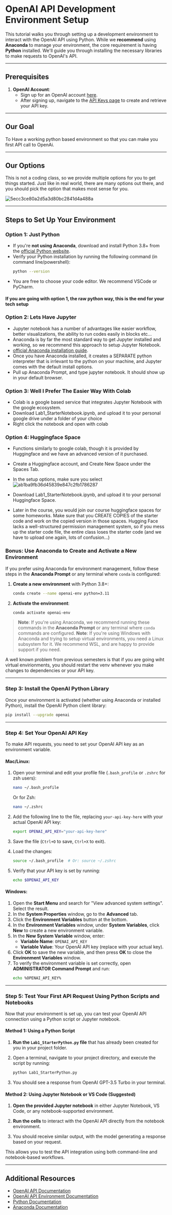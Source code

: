 # **OpenAI API Development Environment Setup**

This tutorial walks you through setting up a development environment to interact with the OpenAI API using Python. While we **recommend** using **Anaconda** to manage your environment, the core requirement is having **Python** installed. We'll guide you through installing the necessary libraries to make requests to OpenAI's API.

---

## **Prerequisites**

1. **OpenAI Account**:
   - Sign up for an OpenAI account [here](https://platform.openai.com/signup).
   - After signing up, navigate to the [API Keys page](https://platform.openai.com/account/api-keys) to create and retrieve your API key.

---

## **Our Goal**

To Have a working python based environment so that you can make you first API call to OpenAi.

---

## **Our Options**

This is not a coding class, so we provide multiple options for you to get things started. Just like in real world, there are many options out there, and you should pick the option that makes most sense for you.

![5ecc3ce80a2d5a3d80bc2841d4a488a](https://github.com/user-attachments/assets/544b1cdb-6f5e-4430-8767-4219295ef620)

---


## **Steps to Set Up Your Environment**

### **Option 1: Just Python**

- If you're **not using Anaconda**, download and install Python 3.8+ from the [official Python website](https://www.python.org/downloads/).
- Verify your Python installation by running the following command (in command line/powershell):
    ```bash
    python --version
    ```
- You are free to choose your code editor. We recommend VSCode or PyCharm.

#### If you are going with option 1, the raw python way, this is the end for your tech setup 

### **Option 2: Lets Have Jupyter**

- Jupyter notebook has a number of advantages like easier workflow, better visualizations, the ability to run codes easily in blocks etc...
- Anaconda is by far the most standard way to get Jupyter installed and working, so we recommend this approach to setup Jupyter Notebook.
- [official Anaconda installation guide](https://docs.anaconda.com/anaconda/install/).
- Once you have Anaconda installed, it creates a SEPARATE python interpreter that is irrlevant to the python on your machine, and Jupyter comes with the default install options.
- Pull up Anaconda Prompt, and type jupyter notebook. It should show up in your default browser.


### **Option 3: Well I Prefer The Easier Way With Colab**

- Colab is a google based service that integrates Jupyter Notebook with the google ecosystem.
- Download Lab1_StarterNotebook.ipynb, and upload it to your personal google drive under a folder of your choice
- Right click the notebook and open with colab


### **Option 4: Huggingface Space**

- Functions similarly to google colab, though it is provided by Huggingface and we have an advanced version of it purchased.
- Create a Huggingface account, and Create New Space under the Spaces Tab.
- In the setup options, make sure you select ![ab1ba9fb36d45839e847c2fb1786287](https://github.com/user-attachments/assets/bb481de4-b5ad-4c57-a4ca-0d3183caede0)
- Download Lab1_StarterNotebook.ipynb, and upload it to your personal Huggingface Space.

- Later in the course, you would join our course huggingface spaces for some homeworks. Make sure that you CREATE COPIES of the starter code and work on the copied version in those spaces. Hugging Face lacks a well-structured permission management system, so if you mess up the starter code file, the entire class loses the starter code (and we have to upload one again, lots of confusion...)



### **Bonus: Use Anaconda to Create and Activate a New Environment**

If you prefer using Anaconda for environment management, follow these steps in the **Anaconda Prompt** or any terminal where `conda` is configured:

1. **Create a new environment** with Python 3.8+:
    ```bash
    conda create --name openai-env python=3.11
    ```

2. **Activate the environment**:
    ```bash
    conda activate openai-env
    ```

> **Note**: If you're using Anaconda, we recommend running these commands in the **Anaconda Prompt** or any terminal where `conda` commands are configured.
> **Note**: If you're using Windows with Anaconda and trying to setup virtual environments, you need a Linux subsystem for it. We recommend WSL, and are happy to provide support if you need.

A well known problem from previous semesters is that if you are going wiht virtual envirionments, you should restart the venv whenever you make changes to dependencies or your API key.

---
### **Step 3: Install the OpenAI Python Library**

Once your environment is activated (whether using Anaconda or installed Python), install the OpenAI Python client library:

```bash
pip install --upgrade openai
```

---

### **Step 4: Set Your OpenAI API Key**

To make API requests, you need to set your OpenAI API key as an environment variable.

#### **Mac/Linux**:

1. Open your terminal and edit your profile file (`.bash_profile` or `.zshrc` for zsh users):
    ```bash
    nano ~/.bash_profile
    ```
   Or for Zsh:
    ```bash
    nano ~/.zshrc
    ```

2. Add the following line to the file, replacing `your-api-key-here` with your actual OpenAI API key:
    ```bash
    export OPENAI_API_KEY="your-api-key-here"
    ```

3. Save the file (`Ctrl+O` to save, `Ctrl+X` to exit).
4. Load the changes:
    ```bash
    source ~/.bash_profile  # Or: source ~/.zshrc
    ```

5. Verify that your API key is set by running:
    ```bash
    echo $OPENAI_API_KEY
    ```

#### **Windows**:

1. Open the **Start Menu** and search for "View advanced system settings". Select the result.
2. In the **System Properties** window, go to the **Advanced** tab.
3. Click the **Environment Variables** button at the bottom.
4. In the **Environment Variables** window, under **System Variables**, click **New** to create a new environment variable.
5. In the **New System Variable** window, enter:
   - **Variable Name**: `OPENAI_API_KEY`
   - **Variable Value**: Your OpenAI API key (replace with your actual key).
6. Click **OK** to save the new variable, and then press **OK** to close the **Environment Variables** window.
7. To verify the environment variable is set correctly, open **ADMINISTRATOR Command Prompt** and run:
   ```bash
   echo %OPENAI_API_KEY%
   ```
---

### **Step 5: Test Your First API Request Using Python Scripts and Notebooks**

Now that your environment is set up, you can test your OpenAI API connection using a Python script or Jupyter notebook.

#### **Method 1: Using a Python Script**

1. **Run the `Lab1_StarterPython.py` file** that has already been created for you in your project folder.

2. Open a terminal, navigate to your project directory, and execute the script by running:
    ```bash
    python Lab1_StarterPython.py
    ```

3. You should see a response from OpenAI GPT-3.5 Turbo in your terminal.

#### **Method 2: Using Jupyter Notebook or VS Code** (Suggested)

1. **Open the provided Jupyter notebook** in either Jupyter Notebook, VS Code, or any notebook-supported environment.

2. **Run the cells** to interact with the OpenAI API directly from the notebook environment.

3. You should receive similar output, with the model generating a response based on your request.

This allows you to test the API integration using both command-line and notebook-based workflows.

---

## **Additional Resources**

- [OpenAI API Documentation](https://platform.openai.com/docs)
- [OpenAI API Environment Documentation](https://help.openai.com/en/articles/5112595-best-practices-for-api-key-safety)
- [Python Documentation](https://docs.python.org/3/)
- [Anaconda Documentation](https://docs.anaconda.com/)
